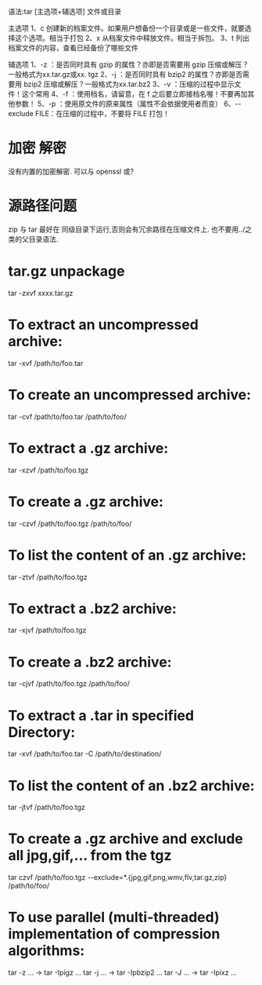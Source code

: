 
语法:tar [主选项+辅选项] 文件或目录

主选项
1、c 创建新的档案文件。如果用户想备份一个目录或是一些文件，就要选择这个选项。相当于打包
2、x 从档案文件中释放文件。相当于拆包。
3、t 列出档案文件的内容，查看已经备份了哪些文件

辅选项
1、-z ：是否同时具有 gzip 的属性？亦即是否需要用 gzip 压缩或解压？ 一般格式为xx.tar.gz或xx. tgz
2、-j ：是否同时具有 bzip2 的属性？亦即是否需要用 bzip2 压缩或解压？一般格式为xx.tar.bz2 
3、-v ：压缩的过程中显示文件！这个常用
4、-f ：使用档名，请留意，在 f 之后要立即接档名喔！不要再加其他参数！
5、-p ：使用原文件的原来属性（属性不会依据使用者而变）
6、--exclude FILE：在压缩的过程中，不要将 FILE 打包！

# 加密 解密
没有内置的加密解密.
可以与 openssl 或?

# 源路径问题
zip 与 tar 最好在 同级目录下运行,否则会有冗余路径在压缩文件上.
也不要用../之类的父目录语法.


# tar.gz unpackage
tar -zxvf xxxx.tar.gz

# To extract an uncompressed archive:
tar -xvf /path/to/foo.tar

# To create an uncompressed archive:
tar -cvf /path/to/foo.tar /path/to/foo/

# To extract a .gz archive:
tar -xzvf /path/to/foo.tgz

# To create a .gz archive:
tar -czvf /path/to/foo.tgz /path/to/foo/

# To list the content of an .gz archive:
tar -ztvf /path/to/foo.tgz

# To extract a .bz2 archive:
tar -xjvf /path/to/foo.tgz

# To create a .bz2 archive:
tar -cjvf /path/to/foo.tgz /path/to/foo/

# To extract a .tar in specified Directory:
tar -xvf /path/to/foo.tar -C /path/to/destination/

# To list the content of an .bz2 archive:
tar -jtvf /path/to/foo.tgz

# To create a .gz archive and exclude all jpg,gif,... from the tgz
tar czvf /path/to/foo.tgz --exclude=\*.{jpg,gif,png,wmv,flv,tar.gz,zip} /path/to/foo/

# To use parallel (multi-threaded) implementation of compression algorithms:
tar -z ... -> tar -Ipigz ...
tar -j ... -> tar -Ipbzip2 ...
tar -J ... -> tar -Ipixz ...
